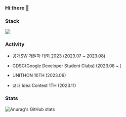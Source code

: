 ### Hi there 👋

<!--
**sor999/sor999** is a ✨ _special_ ✨ repository because its `README.md` (this file) appears on your GitHub profile.

Here are some ideas to get you started:

- 🔭 I’m currently working on ...
- 🌱 I’m currently learning ...
- 👯 I’m looking to collaborate on ...
- 🤔 I’m looking for help with ...
- 💬 Ask me about ...
- 📫 How to reach me: ...
- 😄 Pronouns: ...
- ⚡ Fun fact: ...
-->
### Stack
<img src="https://img.shields.io/badge/Spring-6DB33F?style=flat-square&logo=Spring&logoColor=white"/>


### Activity
- 공개SW 개발자 대회 2023 (2023.07 ~ 2023.08)

- GDSC(Google Developer Student Clubs) (2023.08 ~ )

- UNITHON 10TH (2023.09)

- 교내 Idea Contest 1TH (2023.11)


### Stats
![Anurag's GitHub stats](https://github-readme-stats.vercel.app/api?username=sor999&show_icons=true&theme=radical)
